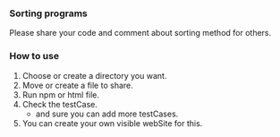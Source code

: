 ### Sorting programs

Please share your code and comment about sorting method for others.


### How to use
1. Choose or create a directory you want.
2. Move or create a file to share.
3. Run npm or html file.
4. Check the testCase.
   - and sure you can add more testCases.
5. You can create your own visible webSite for this.